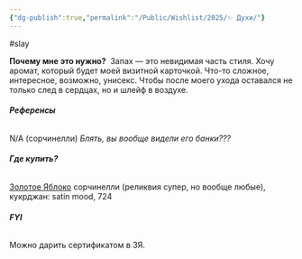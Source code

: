 ```yaml
---
{"dg-publish":true,"permalink":"/Public/Wishlist/2025/✨ Духи/"}
---
```


#slay

**Почему мне это нужно?** 
Запах — это невидимая часть стиля. Хочу аромат, который будет моей визитной карточкой. Что-то сложное, интересное, возможно, унисекс. Чтобы после моего ухода оставался не только след в сердцах, но и шлейф в воздухе.

###### **Референсы** 
N/A (сорчинелли)
*Блять, вы вообще видели его банки???* 

###### **Где купить?** 
[Золотое Яблоко](placeholder_link)
сорчинелли (реликвия супер, но вообще любые), кукрджан: satin mood, 724

###### **FYI** 
Можно дарить сертификатом в ЗЯ. 